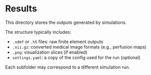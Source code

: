 # Results

This directory stores the outputs generated by simulations.

The structure typically includes:
- `.xdmf` or `.h5` files: raw finite element outputs
- `.nii.gz`: converted medical image formats (e.g., perfusion maps)
- `.png`: visualization slices (if enabled)
- `settings.yaml`: a copy of the config used for the run (optional)

Each subfolder may correspond to a different simulation run.
